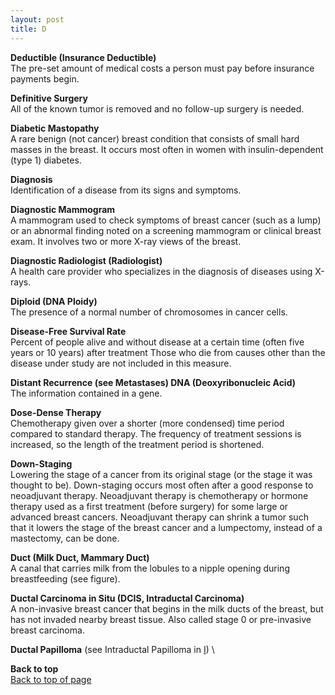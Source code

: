 ```yaml
---
layout: post
title: D
---
```


<a name="top"></a>

**Deductible (Insurance Deductible)** \
The pre-set amount of medical costs a person must pay before insurance payments begin.

**Definitive Surgery** \
All of the known tumor is removed and no follow-up surgery is needed.

**Diabetic Mastopathy** \
A rare benign (not cancer) breast condition that consists of small hard masses in the breast. It occurs most often in women with insulin-dependent (type 1) diabetes.

**Diagnosis** \
Identification of a disease from its signs and symptoms.

**Diagnostic Mammogram** \
A mammogram used to check symptoms of breast cancer (such as a lump) or an abnormal finding noted on a screening mammogram or clinical breast exam. It involves two or more X-ray views of the breast.

**Diagnostic Radiologist (Radiologist)** \
A health care provider who specializes in the diagnosis of diseases using X-rays.

**Diploid (DNA Ploidy)** \
The presence of a normal number of chromosomes in cancer cells.
 
**Disease-Free Survival Rate** \
Percent of people alive and without disease at a certain time (often five years or 10 years) after treatment Those who die from causes other than the disease under study are not included in this measure.

**Distant Recurrence (see Metastases) DNA (Deoxyribonucleic Acid)** \
The information contained in a gene.

**Dose-Dense Therapy** \
Chemotherapy given over a shorter (more condensed) time period compared to standard therapy. The frequency of treatment sessions is increased, so the length of the treatment period is  shortened.

**Down-Staging** \
Lowering the stage of a cancer from its original stage (or the stage it was thought to be). Down-staging occurs most often after a good response to neoadjuvant therapy. Neoadjuvant therapy is chemotherapy or hormone therapy used as a first treatment (before surgery) for some large or advanced breast cancers.
Neoadjuvant therapy can shrink a tumor such that it lowers the stage of the breast cancer and a lumpectomy, instead of a mastectomy, can be done.

**Duct (Milk Duct, Mammary Duct)** \
A canal that carries milk from the lobules to a nipple opening during breastfeeding (see figure).

**Ductal Carcinoma in Situ (DCIS, Intraductal Carcinoma)** \
A non-invasive breast cancer that begins in the milk ducts of the breast, but has not invaded nearby breast tissue. Also called stage 0 or pre-invasive breast carcinoma.

**Ductal Papilloma** (see Intraductal Papilloma in [I](I.html)) \ 

**Back to top** \
<a href="#top">Back to top of page</a>